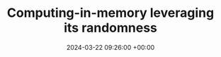---
title:  "Computing-in-memory leveraging its randomness"
date:   2024-03-22 09:26:00 +00:00
categories: [talks]
# image: publications/images/nc2023_reservoir.png
# image_onhover: publications/images/nc2023_reservoir.png
# author: "Shaocong Wang*, Hegan Chen*, Woyu Zhang*, Yi Li, Dingchen Wang, Shuhui Shi, Yaping Zhao, Kam Chi Loong, Xi Chen, Yujiao Dong, Yi Zhang, Yang Jiang, Chaudhry Furqan, Jia Chen, Qing Wang, Xiaoxin Xu, Guangyi Wang, Hongyu Yu, Dashan Shang, Zhongrui Wang"
# authors: "<strong>Shaocong Wang<sup>&dagger;</sup></strong>, Hegan Chen<sup>&dagger;</sup>, Woyu Zhang<sup>&dagger;</sup>, Yi Li, Dingchen Wang, Shuhui Shi, Yaping Zhao, Kam Chi Loong, Xi Chen, Yujiao Dong, Yi Zhang, Yang Jiang, Chaudhry Furqan, Jia Chen, Qing Wang, Xiaoxin Xu, Guangyi Wang, Hongyu Yu, Dashan Shang, Zhongrui Wang"
venue: "College of Integrated Circuit, Huazhong University of Science and Technology, Wuhan, China"
# bib: |
#   @article{Doe2021,
#     author = {Doe J.},
#     journal = {A journal of imaginary research},
#     title = {Another title of the publication},
#     year = {2021}
#   }
---